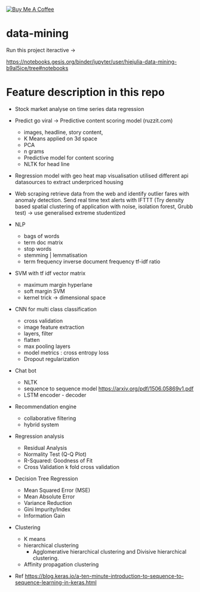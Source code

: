 <a href="https://www.buymeacoffee.com/hientech" target="_blank"><img src="https://img.shields.io/badge/-buy_me_a%C2%A0coffee-gray?logo=buy-me-a-coffee" alt="Buy Me A Coffee"></a>
  <br>
# data-mining
Run this project iteractive -> 

https://notebooks.gesis.org/binder/jupyter/user/hiejulia-data-mining-b9al5ice/tree#notebooks


# Feature description in this repo 
- Stock market analyse on time series data regression

- Predict go viral -> Predictive content scoring model (ruzzit.com)
	- images, headline, story content, 
	- K Means applied on 3d space 
	- PCA 
	- n grams 
	- Predictive model for content scoring 
	- NLTK for head line 

- Regression model with geo heat map visualisation utilised different api datasources to extract underpriced housing 	

- Web scraping retrieve data from the web and identify outlier fares with anomaly detection. Send real time text alerts with IFTTT 
(Try density based spatial clustering of application with noise, isolation forest, Grubb test) -> use generalised extreme studentized 

- NLP 
	- bags of words 
	- term doc matrix 
	- stop words
	- stemming | lemmatisation 
	- term frequency inverse document frequency tf-idf ratio 

- SVM with tf idf vector matrix 
	- maximum margin hyperlane
	- soft margin SVM 
	- kernel trick -> dimensional space 

- CNN for multi class classification
	- cross validation 
	- image feature extraction 
	- layers, filter 
	- flatten
	- max pooling layers 
	- model metrics : cross entropy loss 
	- Dropout regularization 

- Chat bot 
	- NLTK 
	- sequence to sequence model https://arxiv.org/pdf/1506.05869v1.pdf
	- LSTM encoder - decoder 

- Recommendation engine 
	- collaborative filtering
	- hybrid system 

- Regression analysis 
	- Residual Analysis
	- Normality Test (Q-Q Plot)
	- R-Squared: Goodness of Fit
	- Cross Validation k fold cross validation 

- Decision Tree Regression 
	- Mean Squared Error (MSE)
	- Mean Absolute Error
	- Variance Reduction 
	- Gini Impurity/Index
	- Information Gain
	

- Clustering
	- K means 
	- hierarchical clustering 
		- Agglomerative hierarchical clustering and Divisive hierarchical clustering.
	- Affinity propagation clustering



- Ref 
https://blog.keras.io/a-ten-minute-introduction-to-sequence-to-sequence-learning-in-keras.html

